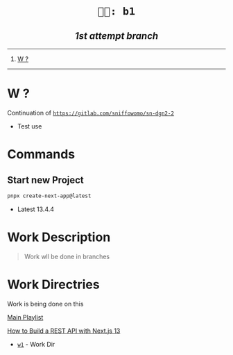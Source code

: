 <h1 align="center"><code>👩‍💼: b1</code></h1>
<h2 align="center"><i> 1st attempt branch </i></h2>

----
1. [W ?](#w-)

----

# W ?

Continuation of 
[`https://gitlab.com/sniffowomo/sn-dgn2-2`](https://gitlab.com/sniffowomo/sn-dgn2-2)
- Test use


# Commands

## Start new Project 

```sh 
pnpx create-next-app@latest
```
- Latest 13.4.4


# Work Description 

> Work wll be done in branches 

# Work Directries

Work is being done on this 

[Main Playlist](https://www.youtube.com/playlist?list=PL0Zuz27SZ-6Pk-QJIdGd1tGZEzy9RTgtj)

[ How to Build a REST API with Next.js 13 ](https://youtu.be/-MFiza7ZRzs)
- [`w1`](./w1/) - Work Dir 

